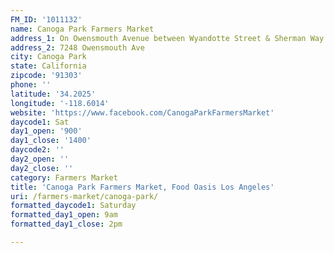 ```yaml
---
FM_ID: '1011132'
name: Canoga Park Farmers Market
address_1: On Owensmouth Avenue between Wyandotte Street & Sherman Way
address_2: 7248 Owensmouth Ave
city: Canoga Park
state: California
zipcode: '91303'
phone: ''
latitude: '34.2025'
longitude: '-118.6014'
website: 'https://www.facebook.com/CanogaParkFarmersMarket'
daycode1: Sat
day1_open: '900'
day1_close: '1400'
daycode2: ''
day2_open: ''
day2_close: ''
category: Farmers Market
title: 'Canoga Park Farmers Market, Food Oasis Los Angeles'
uri: /farmers-market/canoga-park/
formatted_daycode1: Saturday
formatted_day1_open: 9am
formatted_day1_close: 2pm

---
```


